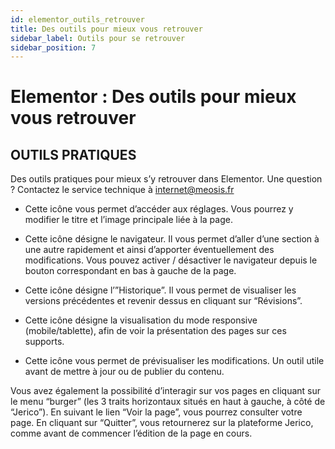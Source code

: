 ```yaml
---
id: elementor_outils_retrouver
title: Des outils pour mieux vous retrouver
sidebar_label: Outils pour se retrouver
sidebar_position: 7
---
```


# Elementor : Des outils pour mieux vous retrouver

## OUTILS PRATIQUES

Des outils pratiques pour mieux s’y retrouver dans Elementor. Une question ? Contactez le service technique à internet@meosis.fr

- Cette icône vous permet d’accéder aux réglages. Vous pourrez y modifier le titre et l’image principale liée à la page.

- Cette icône désigne le navigateur. Il vous permet d’aller d’une section à une autre rapidement et ainsi d’apporter éventuellement des modifications. Vous pouvez activer / désactiver le navigateur depuis le bouton correspondant en bas à gauche de la page.

- Cette icône désigne l’”Historique”. Il vous permet de visualiser les versions précédentes et revenir dessus en cliquant sur “Révisions”.

- Cette icône désigne la visualisation du mode responsive (mobile/tablette), afin de voir la présentation des pages sur ces supports.

- Cette icône vous permet de prévisualiser les modifications. Un outil utile avant de mettre à jour ou de publier du contenu.

Vous avez également la possibilité d’interagir sur vos pages en cliquant sur le menu “burger” (les 3 traits horizontaux situés en haut à gauche, à côté de “Jerico”). En suivant le lien “Voir la page”, vous pourrez consulter votre page. En cliquant sur “Quitter”, vous retournerez sur la plateforme Jerico, comme avant de commencer l’édition de la page en cours.
